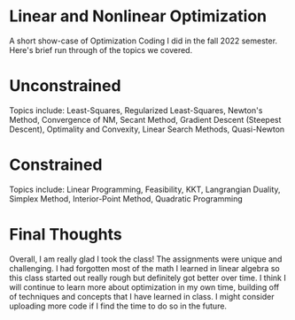 # Linear and Nonlinear Optimization

A short show-case of Optimization Coding I did in the fall 2022 semester. 
Here's brief run through of the topics we covered. 

# Unconstrained

Topics include: Least-Squares, Regularized Least-Squares, Newton's Method, Convergence of NM, Secant Method, Gradient Descent (Steepest Descent), Optimality and Convexity, Linear Search Methods, Quasi-Newton

# Constrained 

Topics include: Linear Programming, Feasibility, KKT, Langrangian Duality, Simplex Method, Interior-Point Method, Quadratic Programming

# Final Thoughts 

Overall, I am really glad I took the class! The assignments were unique and challenging. I had forgotten most of the math I learned in linear algebra so this class started out really rough but definitely got better over time. I think I will continue to learn more about optimization in my own time, building off of techniques and concepts that I have learned in class. I might consider uploading more code if I find the time to do so in the future. 
